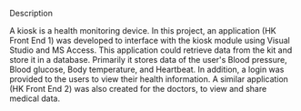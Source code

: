 Description

A kiosk is a health monitoring device. In this project, an application (HK Front End 1) was developed to interface with the kiosk module using Visual Studio and MS Access. This application could retrieve data from the kit and store it in a database. 
Primarily it stores data of the user's Blood pressure, Blood glucose, Body temperature, and Heartbeat. 
In addition, a login was provided to the users to view their health information. A similar application (HK Front End 2) was also created for the doctors, to view and share medical data.
